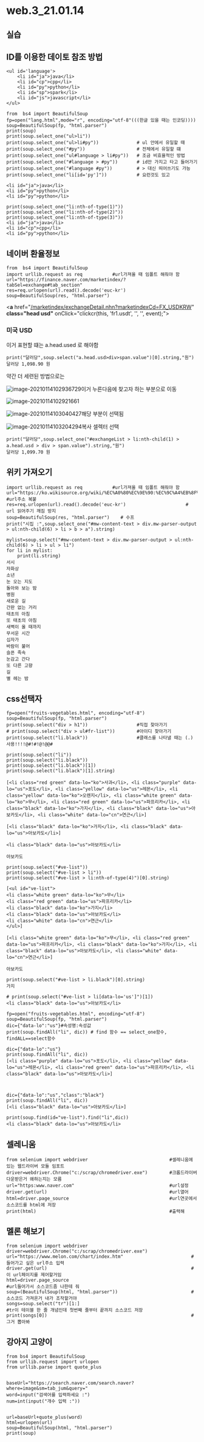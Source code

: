 # web.3_21.01.14

## 실습



## ID를 이용한 데이토 참조 방법

```
<ul id='language'>
    <li id="ja">java</li>
    <li id="cp">cpp</li>
    <li id="py">python</li>
    <li id="sp">spark</li>
    <li id="js">javascript</li>
</ul>
```

```
from  bs4 import BeautifulSoup
fp=open("lang.html",mode="r", encoding="utf-8"(((한글 있을 때는 인코딩))))
soup=BeautifulSoup(fp, "html.parser")
print(soup)
print(soup.select_one("ul>li"))
print(soup.select_one("ul>li#py"))			    # ul 안에서 유일할 때
print(soup.select_one("#py"))                   # 전체에서 유일할 떄
print(soup.select_one("ul#language > li#py"))   # 조금 비효율적인 방법
print(soup.select_one("#language > #py"))	    # id만 가지고 타고 들어가기
print(soup.select_one("#language #py"))			# > 대신 띄어쓰기도 가능
print(soup.select_one("li[id='py']"))			# 요런것도 있고

<li id="ja">java</li>
<li id="py">python</li>
<li id="py">python</li>
```

```
print(soup.select_one("li:nth-of-type(1)"))
print(soup.select_one("li:nth-of-type(2)"))
print(soup.select_one("li:nth-of-type(3)"))
<li id="ja">java</li>
<li id="cp">cpp</li>
<li id="py">python</li>
```



## 네이버 환율정보

```
from  bs4 import BeautifulSoup
import urllib.request as req           #url가져올 때 임폴트 해줘야 함
url="https://finance.naver.com/marketindex/?tabSel=exchange#tab_section"
res=req.urlopen(url).read().decode('euc-kr')
soup=BeautifulSoup(res, "html.parser")
```

 <**a** href="[/marketindex/exchangeDetail.nhn?marketindexCd=FX_USDKRW](https://finance.naver.com/marketindex/exchangeDetail.nhn?marketindexCd=FX_USDKRW)" **class="head usd"** onClick="clickcr(this, 'fr1.usdt', '', '', event);"><h3 class="h_lst"><span class="blind">미국 USD</span></h3>   

이거 표현할 떄는 a.head.used 로 해야함

```
print("달러당",soup.select("a.head.usd>div>span.value")[0].string,"원")
달러당 1,098.90 원
```



약간 더 세련된 방법으로는

![image-20210114102936729](web.4_21.01.14.assets/image-20210114102936729.png)이거 누른다음에 찾고자 하는 부분으로 이동

![image-20210114102921661](web.4_21.01.14.assets/image-20210114102921661.png)

![image-20210114103040427](web.4_21.01.14.assets/image-20210114103040427.png)해당 부분이 선택됨



![image-20210114103204294](web.4_21.01.14.assets/image-20210114103204294.png)복사 셀렉터 선택



```
print("달러당",soup.select_one("#exchangeList > li:nth-child(1) > a.head.usd > div > span.value").string,"원")
달러당 1,099.70 원
```



## 위키 가져오기

```
import urllib.request as req           #url가져올 때 임폴트 해줘야 함
url="https://ko.wikisource.org/wiki/%EC%A0%80%EC%9E%90:%EC%9C%A4%EB%8F%99%EC%A3%BC"  #url주소 복붙
res=req.urlopen(url).read().decode('euc-kr')                      # url 읽어주기 깨짐 방지
soup=BeautifulSoup(res, "html.parser")    # 수프
print("시집 :",soup.select_one("#mw-content-text > div.mw-parser-output > ul:nth-child(6) > li > b > a").string)
```

```
mylist=soup.select("#mw-content-text > div.mw-parser-output > ul:nth-child(6) > li > ul > li")
for li in mylist:
    print(li.string)
서시
자화상
소년
눈 오는 지도
돌아와 보는 밤
병원
새로운 길
간판 없는 거리
태초의 아침
또 태초의 아침
새벽이 올 때까지
무서운 시간
십자가
바람이 불어
슬픈 족속
눈감고 간다
또 다른 고향
길
별 헤는 밤
```



## css선택자

```
fp=open("fruits-vegetables.html", encoding="utf-8")
soup=BeautifulSoup(fp, "html.parser")
print(soup.select("div > h1"))          		#직접 찾아가기
# print(soup.select("div > ul#fr-list"))		#아이디 찾아가기
print(soup.select("li.black"))                  #클래스를 나타낼 때는 (.) 사용!!!!@#!#!@!@@#
```

```
print(soup.select("li"))
print(soup.select("li.black"))
print(soup.select("li.black")[1])
print(soup.select("li.black")[1].string)  

[<li class="red green" data-lo="ko">사과</li>, <li class="purple" data-lo="us">포도</li>, <li class="yellow" data-lo="us">레몬</li>, <li class="yellow" data-lo="ko">오렌지</li>, <li class="white green" data-lo="ko">무</li>, <li class="red green" data-lo="us">파프리카</li>, <li class="black" data-lo="ko">가지</li>, <li class="black" data-lo="us">아보카도</li>, <li class="white" data-lo="cn">연근</li>]

[<li class="black" data-lo="ko">가지</li>, <li class="black" data-lo="us">아보카도</li>]

<li class="black" data-lo="us">아보카도</li>

아보카도
```

```
print(soup.select("#ve-list"))
print(soup.select("#ve-list > li"))
print(soup.select("#ve-list > li:nth-of-type(4)")[0].string)

[<ul id="ve-list">
<li class="white green" data-lo="ko">무</li>
<li class="red green" data-lo="us">파프리카</li>
<li class="black" data-lo="ko">가지</li>
<li class="black" data-lo="us">아보카도</li>
<li class="white" data-lo="cn">연근</li>
</ul>]

[<li class="white green" data-lo="ko">무</li>, <li class="red green" data-lo="us">파프리카</li>, <li class="black" data-lo="ko">가지</li>, <li class="black" data-lo="us">아보카도</li>, <li class="white" data-lo="cn">연근</li>]

아보카도
```

```
print(soup.select("#ve-list > li.black")[0].string)
가지
```

```
# print(soup.select("#ve-list > li[data-lo='us']")[1])  
<li class="black" data-lo="us">아보카도</li>
```

```
fp=open("fruits-vegetables.html", encoding="utf-8")
soup=BeautifulSoup(fp, "html.parser")
dic={"data-lo":"us"}#속성명:속성값
print(soup.findAll("li", dic)) # find 함수 == select_one함수, findALL==select함수
```

```
dic={"data-lo":"us"}
print(soup.findAll("li", dic))
[<li class="purple" data-lo="us">포도</li>, <li class="yellow" data-lo="us">레몬</li>, <li class="red green" data-lo="us">파프리카</li>, <li class="black" data-lo="us">아보카도</li>]



dic={"data-lo":"us","class":"black"}
print(soup.findAll("li", dic))
[<li class="black" data-lo="us">아보카도</li>]
```

```
print(soup.find(id="ve-list").find("li",dic))
<li class="black" data-lo="us">아보카도</li>
```

## 셀레니움

```
from selenium import webdriver                              #셀레니움에 있는 웹드라이버 모듈 임포트
driver=webdriver.Chrome("c:/scrap/chromedriver.exe")        #크롭드라이버 다운받은거 왜하는지는 모름
url="https:www.naver.com"                                   #url설정
driver.get(url)                                             #url열어
html=driver.page_source                                     #url연곳에서 소스코드를 html에 저장
print(html)                                                 #출력해
```



## 멜론 해보기

```
from selenium import webdriver                              
driver=webdriver.Chrome("c:/scrap/chromedriver.exe")        
url="https://www.melon.com/chart/index.htm"						    #들어가고 싶은 url주소 입력
driver.get(url)														#이 url페이지를 제어할거임
html=driver.page_source                                             #url들어가서 소스코드좀 나한테 줘
soup=(BeautifulSoup(html, "html.parser"))							#소스코드 가져온거 내가 조작할거야
songs=soup.select("tr")[1:]                                      	#tr이 테이블 한 줄 개념인데 첫번째 줄부터 끝까지 소스코드 저장
print(songs[0])														#그거 뽑아봐
```



## 강아지 고양이

```
from bs4 import BeautifulSoup
from urllib.request import urlopen
from urllib.parse import quote_plus


baseUrl="https://search.naver.com/search.naver?where=image&sm=tab_jum&query="
word=input("검색어를 입력하세요 :")
num=int(input("개수 입력 :"))


url=baseUrl+quote_plus(word)
html=urlopen(url)
soup=BeautifulSoup(html, "html.parser")
print(soup)
```











